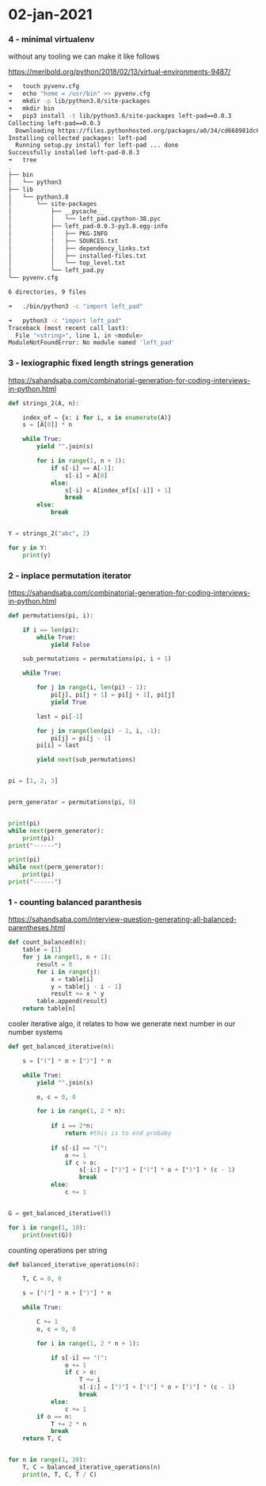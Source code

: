 # 02-jan-2021

### 4 - minimal virtualenv

without any tooling we can make it like follows

https://meribold.org/python/2018/02/13/virtual-environments-9487/

```bash
➜   touch pyvenv.cfg
➜   echo "home = /usr/bin" >> pyvenv.cfg
➜   mkdir -p lib/python3.8/site-packages
➜   mkdir bin
➜   pip3 install -t lib/python3.6/site-packages left-pad==0.0.3
Collecting left-pad==0.0.3
  Downloading https://files.pythonhosted.org/packages/a0/34/cd668981dc6818d8a39f1185af8113268ddc71d99b0ba4aa8ceee2a123e7/left-pad-0.0.3.tar.gz
Installing collected packages: left-pad
  Running setup.py install for left-pad ... done
Successfully installed left-pad-0.0.3
➜   tree
.
├── bin
│   └── python3
├── lib
│   └── python3.8
│       └── site-packages
│           ├── __pycache__
│           │   └── left_pad.cpython-38.pyc
│           ├── left_pad-0.0.3-py3.8.egg-info
│           │   ├── PKG-INFO
│           │   ├── SOURCES.txt
│           │   ├── dependency_links.txt
│           │   ├── installed-files.txt
│           │   └── top_level.txt
│           └── left_pad.py
└── pyvenv.cfg

6 directories, 9 files

➜   ./bin/python3 -c "import left_pad"

➜   python3 -c "import left_pad"
Traceback (most recent call last):
  File "<string>", line 1, in <module>
ModuleNotFoundError: No module named 'left_pad'

```


### 3 - lexiographic fixed length strings generation

https://sahandsaba.com/combinatorial-generation-for-coding-interviews-in-python.html

```python
def strings_2(A, n):

    index_of = {x: i for i, x in enumerate(A)}
    s = [A[0]] * n

    while True:
        yield "".join(s)

        for i in range(1, n + 1):
            if s[-i] == A[-1]:
                s[-i] = A[0]
            else:
                s[-i] = A[index_of[s[-i]] + 1]
                break
        else:
            break


Y = strings_2("abc", 2)

for y in Y:
    print(y)
```

### 2 - inplace permutation iterator

https://sahandsaba.com/combinatorial-generation-for-coding-interviews-in-python.html

```python
def permutations(pi, i):

    if i == len(pi):
        while True:
            yield False

    sub_permutations = permutations(pi, i + 1)

    while True:

        for j in range(i, len(pi) - 1):
            pi[j], pi[j + 1] = pi[j + 1], pi[j]
            yield True

        last = pi[-1]

        for j in range(len(pi) - 1, i, -1):
            pi[j] = pi[j - 1]
        pi[i] = last

        yield next(sub_permutations)


pi = [1, 2, 3]


perm_generator = permutations(pi, 0)


print(pi)
while next(perm_generator):
    print(pi)
print("------")

print(pi)
while next(perm_generator):
    print(pi)
print("------")
```

### 1 - counting balanced paranthesis

https://sahandsaba.com/interview-question-generating-all-balanced-parentheses.html

```python
def count_balanced(n):
    table = [1]
    for j in range(1, n + 1):
        result = 0
        for i in range(j):
            x = table[i]
            y = table[j - i - 1]
            result += x * y
        table.append(result)
    return table[n]
```

cooler iterative algo, it relates to how we generate next number in our number systems
```python
def get_balanced_iterative(n):

    s = ["("] * n + [")"] * n

    while True:
        yield "".join(s)

        o, c = 0, 0

        for i in range(1, 2 * n):
        
            if i == 2*n:
                return #this is to end probaby
        
            if s[-i] == "(":
                o += 1
                if c > o:
                    s[-i:] = [")"] + ["("] * o + [")"] * (c - 1)
                    break
            else:
                c += 1


G = get_balanced_iterative(5)

for i in range(1, 10):
    print(next(G))
```

counting operations per string
```python
def balanced_iterative_operations(n):

    T, C = 0, 0

    s = ["("] * n + [")"] * n

    while True:

        C += 1
        o, c = 0, 0

        for i in range(1, 2 * n + 1):

            if s[-i] == "(":
                o += 1
                if c > o:
                    T += i
                    s[-i:] = [")"] + ["("] * o + [")"] * (c - 1)
                    break
            else:
                c += 1
        if o == n:
            T += 2 * n
            break
    return T, C


for n in range(1, 20):
    T, C = balanced_iterative_operations(n)
    print(n, T, C, T / C)
```




